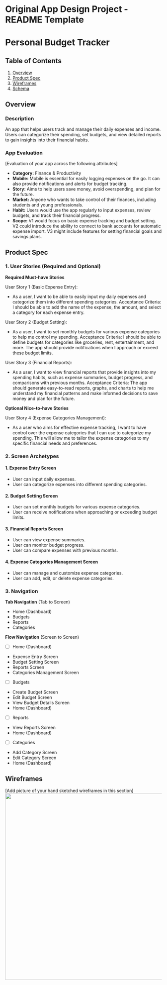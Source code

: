Original App Design Project - README Template
===

# Personal Budget Tracker

## Table of Contents

1. [Overview](#Overview)
2. [Product Spec](#Product-Spec)
3. [Wireframes](#Wireframes)
4. [Schema](#Schema)

## Overview

### Description

An app that helps users track and manage their daily expenses and income. Users can categorize their spending, set budgets, and view detailed reports to gain insights into their financial habits.

### App Evaluation

[Evaluation of your app across the following attributes]
- **Category:** Finance & Productivity
- **Mobile:** Mobile is essential for easily logging expenses on the go. It can also provide notifications and alerts for budget tracking.
- **Story:** Aims to help users save money, avoid overspending, and plan for the future.
- **Market:** Anyone who wants to take control of their finances, including students and young professionals.
- **Habit:** Users would use the app regularly to input expenses, review budgets, and track their financial progress.
- **Scope:** V1 would focus on basic expense tracking and budget setting. V2 could introduce the ability to connect to bank accounts for automatic expense import. V3 might include features for setting financial goals and savings plans.

## Product Spec

### 1. User Stories (Required and Optional)

**Required Must-have Stories**

User Story 1 (Basic Expense Entry):
  - As a user, I want to be able to easily input my daily expenses and categorize them into different spending categories.
Acceptance Criteria: I should be able to add the name of the expense, the amount, and select a category for each expense entry.

User Story 2 (Budget Setting):
  - As a user, I want to set monthly budgets for various expense categories to help me control my spending.
Acceptance Criteria: I should be able to define budgets for categories like groceries, rent, entertainment, and more. The app should provide notifications when I approach or exceed these budget limits.

User Story 3 (Financial Reports):
  - As a user, I want to view financial reports that provide insights into my spending habits, such as expense summaries, budget progress, and comparisons with previous months.
Acceptance Criteria: The app should generate easy-to-read reports, graphs, and charts to help me understand my financial patterns and make informed decisions to save money and plan for the future.

**Optional Nice-to-have Stories**

User Story 4 (Expense Categories Management):
  - As a user who aims for effective expense tracking, I want to have control over the expense categories that I can use to categorize my spending. This will allow me to tailor the expense categories to my specific financial needs and preferences.

### 2. Screen Archetypes

#### 1. Expense Entry Screen
* User can input daily expenses.
* User can categorize expenses into different spending categories.

#### 2. Budget Setting Screen
* User can set monthly budgets for various expense categories.
* User can receive notifications when approaching or exceeding budget limits.

#### 3. Financial Reports Screen

* User can view expense summaries.
* User can monitor budget progress.
* User can compare expenses with previous months.

#### 4. Expense Categories Management Screen

* User can manage and customize expense categories.
* User can add, edit, or delete expense categories.

### 3. Navigation

**Tab Navigation** (Tab to Screen)

* Home (Dashboard)
* Budgets
* Reports
* Categories

**Flow Navigation** (Screen to Screen)

- [ ] Home (Dashboard)
* Expense Entry Screen
* Budget Setting Screen
* Reports Screen
* Categories Management Screen

- [ ] Budgets

* Create Budget Screen
* Edit Budget Screen
* View Budget Details Screen
* Home (Dashboard)

- [ ] Reports

* View Reports Screen
* Home (Dashboard)

- [ ] Categories

* Add Category Screen
* Edit Category Screen
* Home (Dashboard)

## Wireframes

[Add picture of your hand sketched wireframes in this section]
<img src="/Users/maryamjamil/Desktop/Coding For X/Personal Budget Tracker/IMG_4988.jpeg" width=600>

